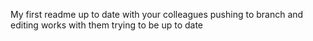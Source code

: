 My first readme
up to date with your colleagues
pushing to branch and editing works with them
trying to be up to date

